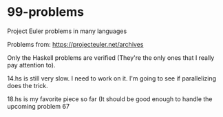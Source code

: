 # 99-problems
Project Euler problems in many languages

Problems from:  https://projecteuler.net/archives

Only the Haskell problems are verified (They're the only ones that I really pay attention to).

14.hs is still very slow. I need to work on it. I'm going to see if parallelizing does the trick.

18.hs is my favorite piece so far (It should be good enough to handle the upcoming problem 67
